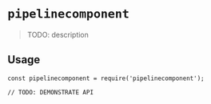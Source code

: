 # `pipelinecomponent`

> TODO: description

## Usage

```
const pipelinecomponent = require('pipelinecomponent');

// TODO: DEMONSTRATE API
```
